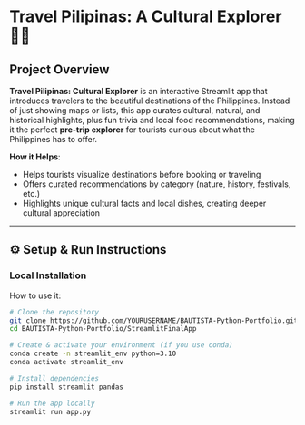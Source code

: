 # Travel Pilipinas: A Cultural Explorer 🌴✨

## Project Overview

**Travel Pilipinas: Cultural Explorer** is an interactive Streamlit app that introduces travelers to the beautiful destinations of the Philippines. Instead of just showing maps or lists, this app curates cultural, natural, and historical highlights, plus fun trivia and local food recommendations, making it the perfect **pre-trip explorer** for tourists curious about what the Philippines has to offer.

**How it Helps**:
- Helps tourists visualize destinations before booking or traveling
- Offers curated recommendations by category (nature, history, festivals, etc.)
- Highlights unique cultural facts and local dishes, creating deeper cultural appreciation

---

## ⚙️ Setup & Run Instructions

### Local Installation

How to use it:
```bash
# Clone the repository
git clone https://github.com/YOURUSERNAME/BAUTISTA-Python-Portfolio.git
cd BAUTISTA-Python-Portfolio/StreamlitFinalApp

# Create & activate your environment (if you use conda)
conda create -n streamlit_env python=3.10
conda activate streamlit_env

# Install dependencies
pip install streamlit pandas

# Run the app locally
streamlit run app.py
